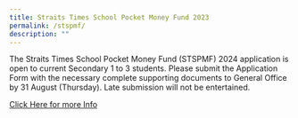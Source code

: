 ```yaml
---
title: Straits Times School Pocket Money Fund 2023
permalink: /stspmf/
description: ""
---
```

The Straits Times School Pocket Money Fund (STSPMF) 2024 application is open to current Secondary 1 to 3 students. Please submit the Application Form with the necessary complete supporting documents to General Office by 31 August (Thursday). Late submission will not be entertained.

[Click Here for more Info](/files/annex%20a%20%20b%20-%20stspmf%202024%20application%20form%20for%20school)